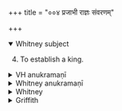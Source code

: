 +++
title = "००४ प्रजाभी राज्ञः संवरणम्"

+++
<details open><summary>Whitney subject</summary>

4. To establish a king.
</details>

<details><summary>VH anukramaṇī</summary>

प्रजाभी राज्ञः संवरणम्।  
१-७ अथर्वा। इन्द्रः, २ पञ्च प्रदिशः, ४ अश्विनौ, मित्रावरुणौ, विश्वे देवाः, मरुतः, ५ द्यावापृथिवी। त्रिष्टुप्, १ जगती, ४-५ भुरिक्।
</details>

<details><summary>Whitney anukramaṇī</summary>

[Atharvan.—saptakam. āindram. trāiṣṭubham: 1. jagatī; 4, 5. bhurij.]
</details>

<details><summary>Whitney</summary>

### Comment
Found in Pāipp. iii. Used in Kāuś. only with the next preceding hymn (as there explained), although the two are of essentially different application, this one referring to a king who has been called or chosen, and has to be inaugurated as such. In Vāit. (13. 2), in the agniṣṭoma sacrifice, vs. 7 accompanies, with vii. 28, oblations to pathyā svasti and other divinities.


### Translations
Translated: Ludwig, p. 252; Zimmer, p. 164; Weber, xvii. 190; Griffith, i. 84; Bloomfield, 113, 330.—Cf. Bergaigne-Henry, Manuel, p. 141.
</details>

<details><summary>Griffith</summary>

A benediction at the election of a king
</details>

